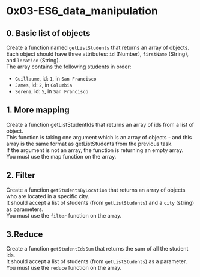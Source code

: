 # 0x03-ES6_data_manipulation

## 0. Basic list of objects

Create a function named `getListStudents` that returns an array of objects.
\
Each object should have three attributes: `id` (Number), `firstName` (String), and `location` (String).
\
The array contains the following students in order:

- `Guillaume`, id: `1`, in `San Francisco`
- `James`, id: `2`, in `Columbia`
- `Serena`, id: `5`, in `San Francisco`

## 1. More mapping

Create a function getListStudentIds that returns an array of ids from a list of object.
\
This function is taking one argument which is an array of objects - and this array is the same format as getListStudents from the previous task.
\
If the argument is not an array, the function is returning an empty array.
\
You must use the map function on the array.

## 2. Filter

Create a function `getStudentsByLocation` that returns an array of objects who are located in a specific city.
\
It should accept a list of students (from `getListStudents`) and a `city` (string) as parameters.
\
You must use the `filter` function on the array.

## 3.Reduce

Create a function `getStudentIdsSum` that returns the sum of all the student ids.
\
It should accept a list of students (from `getListStudents`) as a parameter.
\
You must use the `reduce` function on the array.
